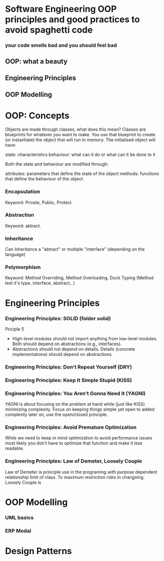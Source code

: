 # Software Engineering OOP principles and good practices to avoid spaghetti code

### your code smells bad and you should feel bad

## OOP: what a beauty
## Engineering Principles
## OOP Modelling


# OOP: Concepts
Objects are made through classes, what does this mean? Classes are blueprints for whatever you want to make. You use that blueprint to create (or instantiate) the object that will run in memory. The initialised object will have:

state: characteristics
behaviour: what can it do or what can it be done to it

Both the state and behaviour are modified through:

attributes: parameters that define the state of the object
methods: functions that define the behaviour of the object

### Encapsulation
Keyword: Private, Public, Protect.

### Abstraction
Keyword: abtract.

### Inheritance
Can Inheritance a "abtract" or multiple "interface" (depending on the language)

### Polymorphism
Keyword: Method Overriding, Method Overloading, Duck Typing (Method test it's type, interface, abstract,..)

# Engineering Principles

### Engineering Principles: SOLID (folder solid)
Priciple 5
- High-level modules should not import anything from low-level modules. Both should depend on abstractions (e.g., interfaces).
- Abstractions should not depend on details. Details (concrete implementations) should depend on abstractions.

### Engineering Principles: Don’t Repeat Yourself (DRY)
### Engineering Principles: Keep It Simple Stupid (KISS)
### Engineering Principles: You Aren’t Gonna Need It (YAGNI)
YAGNI is about focusing on the problem at hand while (just like KISS) minimizing complexity. Focus on keeping things simple yet open to added complexity later on, use the open/closed principle.

### Engineering Principles: Avoid Premature Optimization 
While we need to keep in mind optimization to avoid performance issues most likely you don't have to optimize that function and make it less readable.

### Engineering Principles: Law of Demeter, Loosely Couple 

Law of Demeter is principle use in the programing with purpose dependent relationship limit of class. To maximum restriction risks in changning.
Loosely Couple is


# OOP Modelling

### UML basics
### ERP Modal

# Design Patterns


